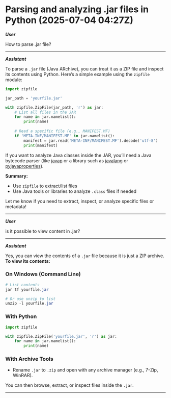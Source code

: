 <!-- Generated by SpecStory -->

# Parsing and analyzing .jar files in Python (2025-07-04 04:27Z)

_**User**_

How to parse .jar file?

---

_**Assistant**_

To parse a `.jar` file (Java ARchive), you can treat it as a ZIP file and inspect its contents using Python. Here’s a simple example using the `zipfile` module:

````python
import zipfile

jar_path = 'yourfile.jar'

with zipfile.ZipFile(jar_path, 'r') as jar:
    # List all files in the JAR
    for name in jar.namelist():
        print(name)
    
    # Read a specific file (e.g., MANIFEST.MF)
    if 'META-INF/MANIFEST.MF' in jar.namelist():
        manifest = jar.read('META-INF/MANIFEST.MF').decode('utf-8')
        print(manifest)
````

If you want to analyze Java classes inside the JAR, you’ll need a Java bytecode parser (like [javap](https://docs.oracle.com/javase/8/docs/technotes/tools/unix/javap.html) or a library such as [javalang](https://github.com/c2nes/javalang) or [pyjavaproperties](https://pypi.org/project/pyjavaproperties/)).

**Summary:**  
- Use `zipfile` to extract/list files  
- Use Java tools or libraries to analyze `.class` files if needed

Let me know if you need to extract, inspect, or analyze specific files or metadata!

---

_**User**_

is it possible to view content in .jar?

---

_**Assistant**_

Yes, you can view the contents of a `.jar` file because it is just a ZIP archive.  
**To view its contents:**

### On Windows (Command Line)
```powershell
# List contents
jar tf yourfile.jar

# Or use unzip to list
unzip -l yourfile.jar
```

### With Python
````python
import zipfile

with zipfile.ZipFile('yourfile.jar', 'r') as jar:
    for name in jar.namelist():
        print(name)
````

### With Archive Tools
- Rename `.jar` to `.zip` and open with any archive manager (e.g., 7-Zip, WinRAR).

You can then browse, extract, or inspect files inside the `.jar`.

---

